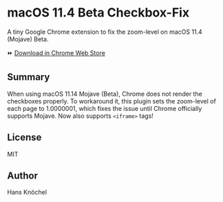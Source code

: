 # macOS 11.4 Beta Checkbox-Fix

A tiny Google Chrome extension to fix the zoom-level on macOS 11.4 (Mojave) Beta.

⏩ [Download in Chrome Web Store](https://chrome.google.com/webstore/detail/mojave-checkbox-fix/ihlgehdlkphgngjfagonbeoepadbdaae)

## Summary

When using macOS 11.14 Mojave (Beta), Chrome does not render the checkboxes properly. 
To workaround it, this plugin sets the zoom-level of each page to 1.0000001, which fixes 
the issue until Chrome officially supports Mojave. Now also supports `<iframe>` tags!

## License

MIT

## Author

Hans Knöchel
